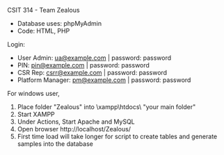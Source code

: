 CSIT 314 - Team Zealous

- Database uses: phpMyAdmin
- Code: HTML, PHP

Login:
- User Admin: ua@example.com | password: password
- PIN: pin@example.com | password: password
- CSR Rep: csrr@example.com | password: password
- Platform Manager: pm@example.com | password: password

For windows user,
  1. Place folder "Zealous" into \xampp\htdocs\ "your main folder"
  2. Start XAMPP
  3. Under Actions, Start Apache and MySQL
  4. Open browser http://localhost/Zealous/
  5. First time load will take longer for script to create tables and generate samples into the database


